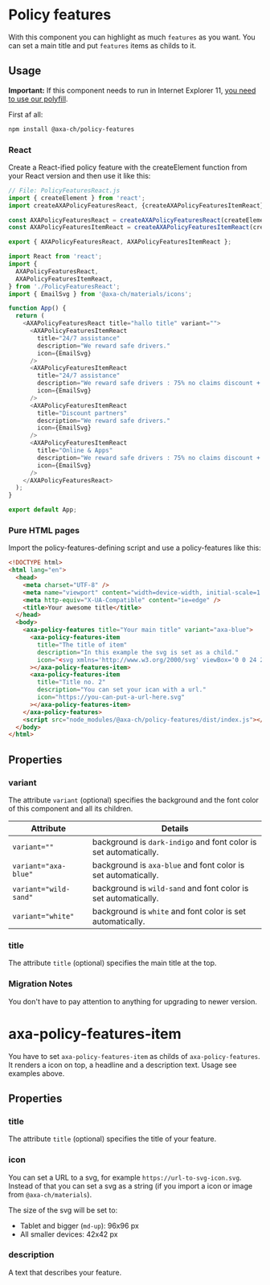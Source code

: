# Policy features

With this component you can highlight as much `features` as you want. You can set a main title and put `features` items as childs to it.

## Usage

**Important:** If this component needs to run in Internet Explorer 11, [you need to use our polyfill](https://github.com/axa-ch/patterns-library/tree/develop/src/components/05-utils/polyfill).

First af all:

```bash
npm install @axa-ch/policy-features
```

### React

Create a React-ified policy feature with the createElement function from your React version and then use it like this:

```js
// File: PolicyFeaturesReact.js
import { createElement } from 'react';
import createAXAPolicyFeaturesReact, {createAXAPolicyFeaturesItemReact} from '@axa-ch/policy-features/lib/index.react';

const AXAPolicyFeaturesReact = createAXAPolicyFeaturesReact(createElement);
const AXAPolicyFeaturesItemReact = createAXAPolicyFeaturesItemReact(createElement);

export { AXAPolicyFeaturesReact, AXAPolicyFeaturesItemReact };
```

```js
import React from 'react';
import {
  AXAPolicyFeaturesReact,
  AXAPolicyFeaturesItemReact,
} from './PolicyFeaturesReact';
import { EmailSvg } from '@axa-ch/materials/icons';

function App() {
  return (
    <AXAPolicyFeaturesReact title="hallo title" variant="">
      <AXAPolicyFeaturesItemReact
        title="24/7 assistance"
        description="We reward safe drivers."
        icon={EmailSvg}
      />
      <AXAPolicyFeaturesItemReact
        title="24/7 assistance"
        description="We reward safe drivers : 75% no claims discount + an extra 10% off if you get a quote online. This is a long text."
        icon={EmailSvg}
      />
      <AXAPolicyFeaturesItemReact
        title="Discount partners"
        description="We reward safe drivers."
        icon={EmailSvg}
      />
      <AXAPolicyFeaturesItemReact
        title="Online & Apps"
        description="We reward safe drivers : 75% no claims discount + an extra 10% off if you get a quote online"
        icon={EmailSvg}
      />
    </AXAPolicyFeaturesReact>
  );
}

export default App;
```

### Pure HTML pages

Import the policy-features-defining script and use a policy-features like this:

```html
<!DOCTYPE html>
<html lang="en">
  <head>
    <meta charset="UTF-8" />
    <meta name="viewport" content="width=device-width, initial-scale=1.0" />
    <meta http-equiv="X-UA-Compatible" content="ie=edge" />
    <title>Your awesome title</title>
  </head>
  <body>
    <axa-policy-features title="Your main title" variant="axa-blue">
      <axa-policy-features-item
        title="The title of item"
        description="In this example the svg is set as a child."
        icon="<svg xmlns='http://www.w3.org/2000/svg' viewBox='0 0 24 24'><path d='M11.99 19a1.34 1.34 0 0 1-.962-.4L1.399 9.27c-1.238-1.199.688-3.11 1.926-1.865l8.666 8.352 8.665-8.352c1.238-1.2 3.21.666 1.926 1.866l-9.629 9.33c-.229.266-.596.399-.962.399z' fill='currentColor'/></svg>"
      ></axa-policy-features-item>
      <axa-policy-features-item
        title="Title no. 2"
        description="You can set your ican with a url."
        icon="https://you-can-put-a-url-here.svg"
      ></axa-policy-features-item>
    </axa-policy-features>
    <script src="node_modules/@axa-ch/policy-features/dist/index.js"></script>
  </body>
</html>
```

## Properties

### variant

The attribute `variant` (optional) specifies the background and the font color of this component and all its children.

| Attribute             | Details                                                          |
| --------------------- | ---------------------------------------------------------------- |
| `variant=""`          | background is `dark-indigo` and font color is set automatically. |
| `variant="axa-blue"`  | background is `axa-blue` and font color is set automatically.    |
| `variant="wild-sand"` | background is `wild-sand` and font color is set automatically.   |
| `variant="white"`     | background is `white` and font color is set automatically.       |

### title

The attribute `title` (optional) specifies the main title at the top.

### Migration Notes

You don't have to pay attention to anything for upgrading to newer version.

# axa-policy-features-item

You have to set `axa-policy-features-item` as childs of `axa-policy-features`. It renders a icon on top, a headline and a description text. Usage see examples above.

## Properties

### title

The attribute `title` (optional) specifies the title of your feature.

### icon

You can set a URL to a svg, for example `https://url-to-svg-icon.svg`. Instead of that you can set a svg as a string (if you import a icon or image from `@axa-ch/materials`).

The size of the svg will be set to:

- Tablet and bigger (`md-up`): 96x96 px
- All smaller devices: 42x42 px

### description

A text that describes your feature. 
